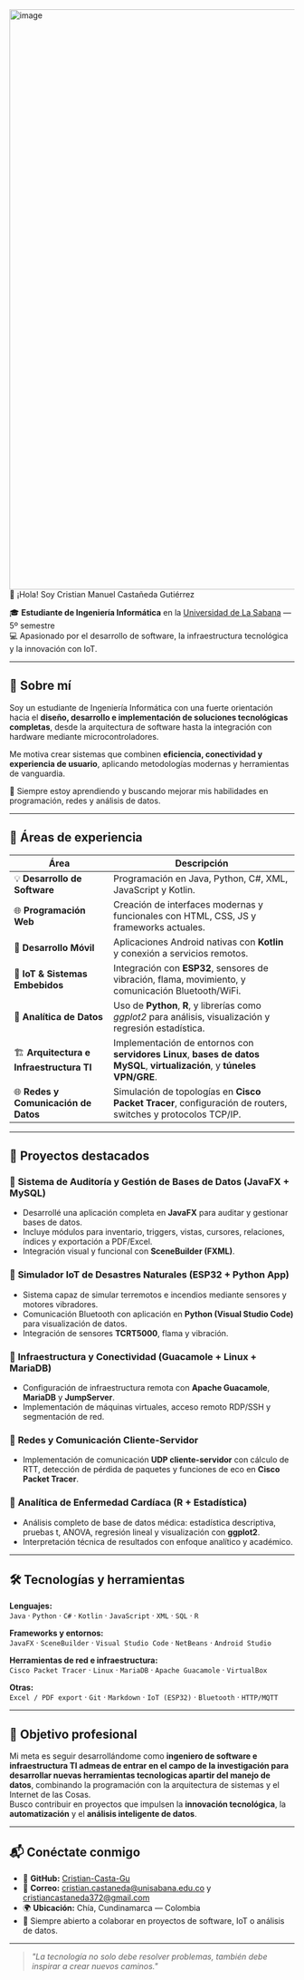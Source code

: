 <img width="1536" height="1024" alt="image" src="https://github.com/user-attachments/assets/0f68a060-d3e1-4553-81f7-e2c270e26554" />
👋 ¡Hola! Soy Cristian Manuel Castañeda Gutiérrez  

🎓 **Estudiante de Ingeniería Informática** en la [Universidad de La Sabana](https://unisabana.edu.co) — 5º semestre  
💻 Apasionado por el desarrollo de software, la infraestructura tecnológica y la innovación con IoT.  

---

## 🚀 Sobre mí

Soy un estudiante de Ingeniería Informática con una fuerte orientación hacia el **diseño, desarrollo e implementación de soluciones tecnológicas completas**, desde la arquitectura de software hasta la integración con hardware mediante microcontroladores.  

Me motiva crear sistemas que combinen **eficiencia, conectividad y experiencia de usuario**, aplicando metodologías modernas y herramientas de vanguardia.  

🧠 Siempre estoy aprendiendo y buscando mejorar mis habilidades en programación, redes y análisis de datos.  

---

## 🧩 Áreas de experiencia

| Área | Descripción |
|------|--------------|
| 💡 **Desarrollo de Software** | Programación en Java, Python, C#, XML, JavaScript y Kotlin. |
| 🌐 **Programación Web** | Creación de interfaces modernas y funcionales con HTML, CSS, JS y frameworks actuales. |
| 📱 **Desarrollo Móvil** | Aplicaciones Android nativas con **Kotlin** y conexión a servicios remotos. |
| 🔌 **IoT & Sistemas Embebidos** | Integración con **ESP32**, sensores de vibración, flama, movimiento, y comunicación Bluetooth/WiFi. |
| 🧠 **Analítica de Datos** | Uso de **Python**, **R**, y librerías como *ggplot2* para análisis, visualización y regresión estadística. |
| 🏗️ **Arquitectura e Infraestructura TI** | Implementación de entornos con **servidores Linux**, **bases de datos MySQL**, **virtualización**, y **túneles VPN/GRE**. |
| 🌐 **Redes y Comunicación de Datos** | Simulación de topologías en **Cisco Packet Tracer**, configuración de routers, switches y protocolos TCP/IP. |

---

## 💼 Proyectos destacados

### 🔹 **Sistema de Auditoría y Gestión de Bases de Datos (JavaFX + MySQL)**
- Desarrollé una aplicación completa en **JavaFX** para auditar y gestionar bases de datos.
- Incluye módulos para inventario, triggers, vistas, cursores, relaciones, índices y exportación a PDF/Excel.
- Integración visual y funcional con **SceneBuilder (FXML)**.

### 🔹 **Simulador IoT de Desastres Naturales (ESP32 + Python App)**
- Sistema capaz de simular terremotos e incendios mediante sensores y motores vibradores.
- Comunicación Bluetooth con aplicación en **Python (Visual Studio Code)** para visualización de datos.
- Integración de sensores **TCRT5000**, flama y vibración.

### 🔹 **Infraestructura y Conectividad (Guacamole + Linux + MariaDB)**
- Configuración de infraestructura remota con **Apache Guacamole**, **MariaDB** y **JumpServer**.
- Implementación de máquinas virtuales, acceso remoto RDP/SSH y segmentación de red.

### 🔹 **Redes y Comunicación Cliente-Servidor**
- Implementación de comunicación **UDP cliente-servidor** con cálculo de RTT, detección de pérdida de paquetes y funciones de eco en **Cisco Packet Tracer**.

### 🔹 **Analítica de Enfermedad Cardíaca (R + Estadística)**
- Análisis completo de base de datos médica: estadística descriptiva, pruebas t, ANOVA, regresión lineal y visualización con **ggplot2**.
- Interpretación técnica de resultados con enfoque analítico y académico.

---

## 🛠️ Tecnologías y herramientas

**Lenguajes:**  
`Java` · `Python` · `C#` · `Kotlin` · `JavaScript` · `XML` · `SQL` · `R`

**Frameworks y entornos:**  
`JavaFX` · `SceneBuilder` · `Visual Studio Code` · `NetBeans` · `Android Studio`

**Herramientas de red e infraestructura:**  
`Cisco Packet Tracer` · `Linux` · `MariaDB` · `Apache Guacamole` · `VirtualBox`

**Otras:**  
`Excel / PDF export` · `Git` · `Markdown` · `IoT (ESP32)` · `Bluetooth` · `HTTP/MQTT`

---

## 🎯 Objetivo profesional

Mi meta es seguir desarrollándome como **ingeniero de software e infraestructura TI admeas de entrar en el campo de la investigación para desarrollar nuevas herramientas tecnologicas apartir del manejo de datos**, combinando la programación con la arquitectura de sistemas y el Internet de las Cosas.  
Busco contribuir en proyectos que impulsen la **innovación tecnológica**, la **automatización** y el **análisis inteligente de datos**.  

---

## 📬 Conéctate conmigo

- 💼 **GitHub:** [Cristian-Casta-Gu](#)  
- 📧 **Correo:** cristian.castaneda@unisabana.edu.co y cristiancastaneda372@gmail.com
- 🌍 **Ubicación:** Chía, Cundinamarca — Colombia  
- 💬 Siempre abierto a colaborar en proyectos de software, IoT o análisis de datos.

---

> *"La tecnología no solo debe resolver problemas, también debe inspirar a crear nuevos caminos."* 

